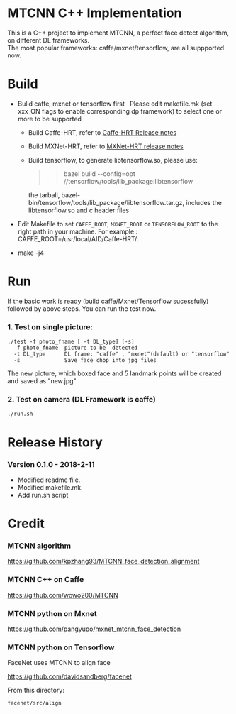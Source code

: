 # MTCNN C++ Implementation

This is a C++ project to implement MTCNN, a perfect face detect algorithm, on different DL frameworks.<br>
The most popular frameworks: caffe/mxnet/tensorflow, are all suppported now.

# Build

* Bulid caffe,  mxnet  or tensorflow first
   Please  edit makefile.mk (set xxx_ON flags to enable corresponding dp framework) to select one or more to be supported
	* Build Caffe-HRT, refer to [Caffe-HRT Release notes](https://github.com/OAID/Caffe-HRT/blob/master/README.md)
	* Build MXNet-HRT, refer to [MXNet-HRT release notes](https://github.com/OAID/MXNet-HRT/blob/master/README.md)
	* Build tensorflow, to generate libtensorflow.so, please use:
		>> bazel build --config=opt //tensorflow/tools/lib_package:libtensorflow
	
	  the tarball, bazel-bin/tensorflow/tools/lib_package/libtensorflow.tar.gz, includes the libtensorflow.so and c header files  

* Edit Makefile to set `CAFFE_ROOT`, `MXNET_ROOT`  or `TENSORFLOW_ROOT` to the right path in your machine. For example : CAFFE_ROOT=/usr/local/AID/Caffe-HRT/.

* make -j4

# Run
If the basic work is ready (build caffe/Mxnet/Tensorflow sucessfully) followed by above steps. You can run the test now.
### 1. Test on single picture:

	./test -f photo_fname [ -t DL_type] [-s] 
	  -f photo_fname  picture to be  detected
	  -t DL_type      DL frame: "caffe" , "mxnet"(default) or "tensorflow"
	  -s              Save face chop into jpg files

The new picture, which boxed face and 5 landmark points will be created and saved as "new.jpg"

### 2. Test on camera (DL Framework is caffe)

 	./run.sh


# Release History

### Version 0.1.0 - 2018-2-11
   
  * Modified readme file.  
  * Modified makefile.mk.  
  * Add run.sh script  

# Credit

### MTCNN algorithm

https://github.com/kpzhang93/MTCNN_face_detection_alignment

### MTCNN C++ on Caffe

https://github.com/wowo200/MTCNN

### MTCNN python on Mxnet

https://github.com/pangyupo/mxnet_mtcnn_face_detection

### MTCNN python on Tensorflow

FaceNet uses MTCNN to align face

https://github.com/davidsandberg/facenet

From this directory:

    facenet/src/align

